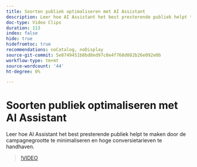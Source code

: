 ```yaml
---
title: Soorten publiek optimaliseren met AI Assistant
description: Leer hoe AI Assistant het best presterende publiek helpt te maken door de campagnegrootte te minimaliseren en hoge conversietarieven te handhaven.
doc-type: Video Clips
duration: 113
index: false
hide: true
hidefromtoc: true
recommendations: noCatalog, noDisplay
source-git-commit: 5e8749451b8bd8ed97c8e4f768d082b26e092e0b
workflow-type: tm+mt
source-wordcount: '44'
ht-degree: 0%

---
```


# Soorten publiek optimaliseren met AI Assistant

Leer hoe AI Assistant het best presterende publiek helpt te maken door de campagnegrootte te minimaliseren en hoge conversietarieven te handhaven.

<!--  -->
>[!VIDEO](https://video.tv.adobe.com/v/3459309?learn=on&enablevpops=true)
